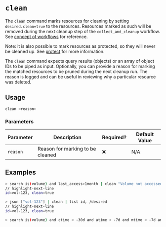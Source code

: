# `clean`

The `clean` command marks resources for cleaning by setting `desired.clean=true` to the resources.
Resources marked as such will be removed during the next cleanup step of the `collect_and_cleanup` workflow. 
See [concept of workflows](/docs/concepts/automation/workflow) for reference. 

Note: it is also possible to mark resources as protected, so they will never be cleaned up.
See [protect](./protect.md) for more information.

The `clean` command expects query results (objects) or an array of object IDs to be piped as input.
Optionally, you can provide a reason for marking the matched resources to be pruned during the next cleanup run. The reason is logged and can be useful in reviewing why a particular resource was deleted.

## Usage

```bash
clean <reason>
```

### Parameters

| Parameter | Description                      | Required? | Default Value |
| --------- | -------------------------------- | --------- | ------------- |
| `reason`  | Reason for marking to be cleaned | ❌        | N/A           |

## Examples

```bash title="Mark volumes that have not been accessed in the last month for cleanup, and list the ID and desired section for each"
> search is(volume) and last_access>1month | clean "Volume not accessed for longer than 1 month" | list id, /desired
// highlight-next-line
id=vol-123, clean=true
```

```bash title="Manually mark specific resources for cleanup"
> json ["vol-123"] | clean | list id, /desired
// highlight-next-line
id=vol-123, clean=true
```

```bash title="Mark all unused EBS volume older than 30 days that had no I/O during the past 7 days for cleaning"
> search is(volume) and ctime < -30d and atime < -7d and mtime < -7d and volume_status = available | clean "older than 30d with more then 7d of not beeing used"
```
